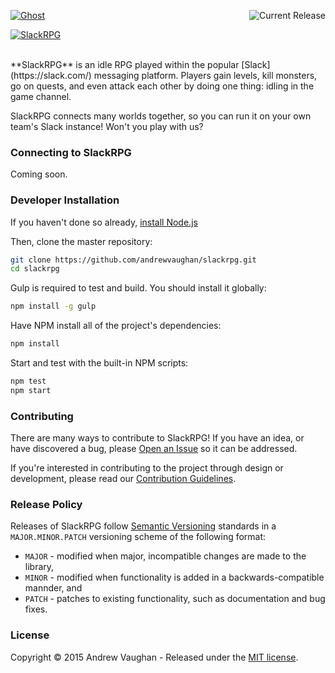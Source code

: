 <a href="https://github.com/andrewvaughan/slackrpg"><img src="http://slackrpg.andrewvaughan.io/img/logo.png" alt="Ghost" /></a>
<a href="https://github.com/andrewvaughan/slackrpg/releases" target="_blank"><img src="http://img.shields.io/badge/version-0.0.0-blue.svg?style=flat" alt="Current Release" align="right" /></a>

[![SlackRPG][screen-image]][repo-url]


<br />
**SlackRPG** is an idle RPG played within the popular [Slack](https://slack.com/) messaging platform.  Players gain
levels, kill monsters, go on quests, and even attack each other by doing one thing: idling in the game channel.

SlackRPG connects many worlds together, so you can run it on your own team's Slack instance!  Won't you play with us?


### Connecting to SlackRPG

Coming soon.


### Developer Installation

If you haven't done so already, [install Node.js](https://nodejs.org/)

Then, clone the master repository:

```bash
git clone https://github.com/andrewvaughan/slackrpg.git
cd slackrpg
```

Gulp is required to test and build.  You should install it globally:

```bash
npm install -g gulp
```

Have NPM install all of the project's dependencies:

```bash
npm install
```

Start and test with the built-in NPM scripts:

```bash
npm test
npm start
```


### Contributing

There are many ways to contribute to SlackRPG!  If you have an idea, or have discovered a bug, please
[Open an Issue](https://github.com/andrewvaughan/slackrpg/issues) so it can be addressed.

If you're interested in contributing to the project through design or development, please read our
[Contribution Guidelines](https://github.com/andrewvaughan/slackrpg/blob/master/CONTRIBUTING.md).


### Release Policy

Releases of SlackRPG follow [Semantic Versioning](http://semver.org/) standards in a `MAJOR.MINOR.PATCH` versioning
scheme of the following format:

* `MAJOR` - modified when major, incompatible changes are made to the library,
* `MINOR` - modified when functionality is added in a backwards-compatible mannder, and
* `PATCH` - patches to existing functionality, such as documentation and bug fixes.


### License

Copyright &copy; 2015 Andrew Vaughan - Released under the [MIT license](LICENSE).





[repo-url]:         https://github.com/andrewvaughan/slackrpg
[screen-image]:     http://slackrpg.andrewvaughan.io/img/screen.png
